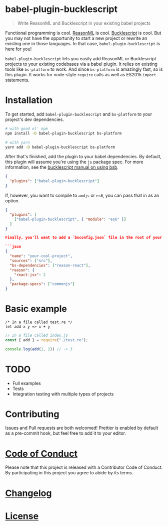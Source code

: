 # babel-plugin-bucklescript
> Write ReasonML and Bucklescript in your existing babel projects

Functional programming is cool. [ReasonML](https://reasonml.github.io/) is cool. [Bucklescript](http://bucklescript.github.io/bucklescript/) is cool. But you may not have the opportunity to start a new project or rewrite an existing one in those languages. In that case, `babel-plugin-bucklescript` is here for you!

`babel-plugin-bucklescript` lets you easily add ReasonML or Bucklescript projects to your existing codebases via a babel plugin. It relies on existing tools like `bs-platform` to work. And since `bs-platform` is amazingly fast, so is this plugin. It works for node-style `require` calls as well as ES2015 `import` statements.

# Installation

To get started, add `babel-plugin-bucklescript` and `bs-platform` to your project's dev dependencies.

```sh
# with good ol' npm
npm install -D babel-plugin-bucklescript bs-platform

# with yarn
yarn add -D babel-plugin-bucklescript bs-platform
```

After that's finished, add the plugin to your babel dependencies. By default, this plugin will assume you're using the `js` package spec. For more information, see the [bucklescript manual on using bsb](http://bucklescript.github.io/bucklescript/Manual.html#_a_real_world_example_of_using_code_bsb_code).

```json
{
  "plugins": ["babel-plugin-bucklescript"]
}
```

If, however, you want to compile to `amdjs` or `es6`, you can pass that in as an option.

```json
{
  "plugins": [
    ["babel-plugin-bucklescript", { "module": "es6" }]
  ]
}

Finally, you'll want to add a `bsconfig.json` file in the root of your project. Note that by default, `bsb` will compile to a folder called `lib` in the root of your project, no matter where your source code is. Take that into account when building your project. As of right now, this plugin only supports that compilation directory.

```json
{
  "name": "your-cool-project",
  "sources": ["src"],
  "bs-dependencies": ["reason-react"],
  "reason": {
    "react-jsx": 2
  },
  "package-specs": ["commonjs"]
}
```

# Basic example

```
/* In a file called test.re */
let add x y => x + y
```

```js
// In a file called index.js
const { add } = require("./test.re");

console.log(add(1, 2)) // -> 3
```

# TODO

- Full examples
- Tests
- Integration testing with multiple types of projects

# Contributing

Issues and Pull requests are both welcomed! Prettier is enabled by default as a pre-commit hook, but feel free to add it to your editor.

# [Code of Conduct](CODE_OF_CONDUCT.md)

Please note that this project is released with a Contributor Code of Conduct. By participating in this project you agree to abide by its terms.

# [Changelog](CHANGELOG.md)

# [License](LICENSE.md)
